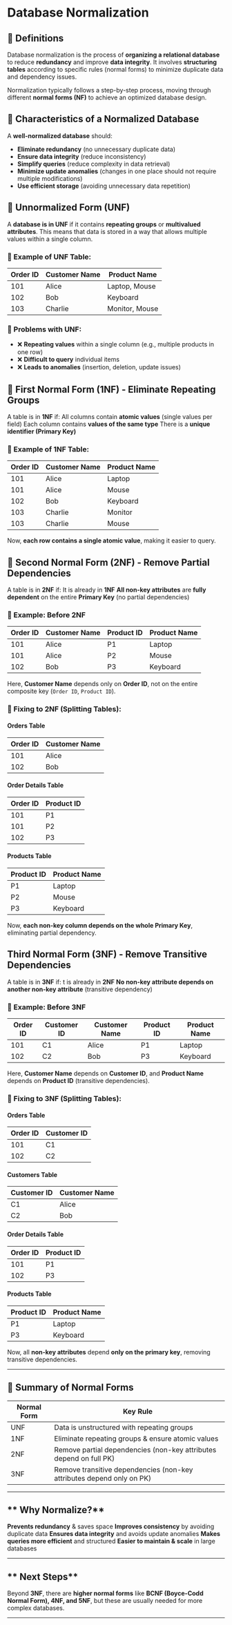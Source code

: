# Database Normalization

## 📌 Definitions
Database normalization is the process of **organizing a relational database** to reduce **redundancy** and improve **data integrity**. It involves **structuring tables** according to specific rules (normal forms) to minimize duplicate data and dependency issues.

Normalization typically follows a step-by-step process, moving through different **normal forms (NF)** to achieve an optimized database design.

## 📌 Characteristics of a Normalized Database
A **well-normalized database** should:
- **Eliminate redundancy** (no unnecessary duplicate data)
-  **Ensure data integrity** (reduce inconsistency)
- **Simplify queries** (reduce complexity in data retrieval)
-  **Minimize update anomalies** (changes in one place should not require multiple modifications)
- **Use efficient storage** (avoiding unnecessary data repetition)

## 📌 Unnormalized Form (UNF)
A **database is in UNF** if it contains **repeating groups** or **multivalued attributes**. This means that data is stored in a way that allows multiple values within a single column.

### 🔹 Example of UNF Table:
| Order ID | Customer Name | Product Name |
|----------|--------------|--------------|
| 101      | Alice        | Laptop, Mouse |
| 102      | Bob          | Keyboard     |
| 103      | Charlie      | Monitor, Mouse |

### 🔹 Problems with UNF:
- ❌ **Repeating values** within a single column (e.g., multiple products in one row)
- ❌ **Difficult to query** individual items
- ❌ **Leads to anomalies** (insertion, deletion, update issues)

## 📌 First Normal Form (1NF) - Eliminate Repeating Groups
A table is in **1NF** if:
 All columns contain **atomic values** (single values per field)
Each column contains **values of the same type**
There is a **unique identifier (Primary Key)**

### 🔹 Example of 1NF Table:
| Order ID | Customer Name | Product Name  |
|----------|--------------|--------------|
| 101      | Alice        | Laptop       |
| 101      | Alice        | Mouse        |
| 102      | Bob          | Keyboard     |
| 103      | Charlie      | Monitor      |
| 103      | Charlie      | Mouse        |

Now, **each row contains a single atomic value**, making it easier to query.

## 📌 Second Normal Form (2NF) - Remove Partial Dependencies
A table is in **2NF** if:
It is already in **1NF**
 **All non-key attributes** are **fully dependent** on the entire **Primary Key** (no partial dependencies)

### 🔹 Example: Before 2NF
| Order ID | Customer Name | Product ID | Product Name |
|----------|--------------|------------|--------------|
| 101      | Alice        | P1         | Laptop       |
| 101      | Alice        | P2         | Mouse        |
| 102      | Bob          | P3         | Keyboard     |

Here, **Customer Name** depends only on **Order ID**, not on the entire composite key (`Order ID`, `Product ID`).

### 🔹 Fixing to 2NF (Splitting Tables):
#### **Orders Table**
| Order ID | Customer Name |
|----------|--------------|
| 101      | Alice        |
| 102      | Bob          |

#### **Order Details Table**
| Order ID | Product ID |
|----------|------------|
| 101      | P1         |
| 101      | P2         |
| 102      | P3         |

#### **Products Table**
| Product ID | Product Name |
|------------|--------------|
| P1         | Laptop       |
| P2         | Mouse        |
| P3         | Keyboard     |

Now, **each non-key column depends on the whole Primary Key**, eliminating partial dependency.

##  Third Normal Form (3NF) - Remove Transitive Dependencies
A table is in **3NF** if:
t is already in **2NF**
**No non-key attribute depends on another non-key attribute** (transitive dependency)

### 🔹 Example: Before 3NF
| Order ID | Customer ID | Customer Name | Product ID | Product Name |
|----------|------------|--------------|------------|--------------|
| 101      | C1         | Alice        | P1         | Laptop       |
| 102      | C2         | Bob          | P3         | Keyboard     |

Here, **Customer Name** depends on **Customer ID**, and **Product Name** depends on **Product ID** (transitive dependencies).

### 🔹 Fixing to 3NF (Splitting Tables):
#### **Orders Table**
| Order ID | Customer ID |
|----------|------------|
| 101      | C1         |
| 102      | C2         |

#### **Customers Table**
| Customer ID | Customer Name |
|------------|--------------|
| C1         | Alice        |
| C2         | Bob          |

#### **Order Details Table**
| Order ID | Product ID |
|----------|------------|
| 101      | P1         |
| 102      | P3         |

#### **Products Table**
| Product ID | Product Name |
|------------|--------------|
| P1         | Laptop       |
| P3         | Keyboard     |

Now, all **non-key attributes** depend **only on the primary key**, removing transitive dependencies.

---
## **📌 Summary of Normal Forms**
| Normal Form | Key Rule |
|-------------|---------|
| UNF | Data is unstructured with repeating groups |
| 1NF | Eliminate repeating groups & ensure atomic values |
| 2NF | Remove partial dependencies (non-key attributes depend on full PK) |
| 3NF | Remove transitive dependencies (non-key attributes depend only on PK) |

---
## ** Why Normalize?**
**Prevents redundancy** & saves space
**Improves consistency** by avoiding duplicate data
**Ensures data integrity** and avoids update anomalies
**Makes queries more efficient** and structured
**Easier to maintain & scale** in large databases

---
## ** Next Steps**
Beyond **3NF**, there are **higher normal forms** like **BCNF (Boyce-Codd Normal Form), 4NF, and 5NF**, but these are usually needed for more complex databases.

---
